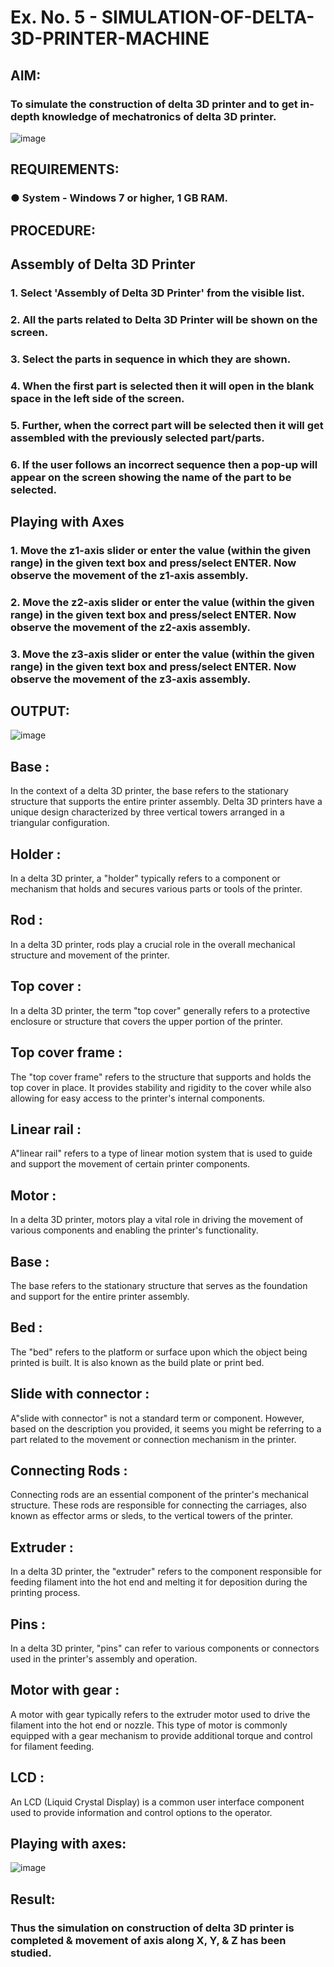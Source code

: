 # Ex. No. 5 - SIMULATION-OF-DELTA-3D-PRINTER-MACHINE 
## AIM:
### To simulate the construction of delta 3D printer and to get in-depth knowledge of mechatronics of delta 3D printer.

![image](https://github.com/Sellakumar1987/Ex.-No.-5---SIMULATION-OF-DELTA-3D-PRINTER-MACHINE/assets/113594316/c784471e-098f-456d-9c1b-e9f0ce56cc9b)

## REQUIREMENTS:
### ●	System - Windows 7 or higher, 1 GB RAM.

## PROCEDURE:

## Assembly of Delta 3D Printer
### 1.	Select 'Assembly of Delta 3D Printer' from the visible list.
### 2.	All the parts related to Delta 3D Printer will be shown on the screen.
### 3.	Select the parts in sequence in which they are shown.
### 4.	When the first part is selected then it will open in the blank space in the left side of the screen.
### 5.	Further, when the correct part will be selected then it will get assembled with the previously selected part/parts.
### 6.	If the user follows an incorrect sequence then a pop-up will appear on the screen showing the name of the part to be selected.

## Playing with Axes
### 1.	Move the z1-axis slider or enter the value (within the given range) in the given text box and press/select ENTER. Now observe the movement of the z1-axis assembly.
### 2.	Move the z2-axis slider or enter the value (within the given range) in the given text box and press/select ENTER. Now observe the movement of the z2-axis assembly.
### 3.	Move the z3-axis slider or enter the value (within the given range) in the given text box and press/select ENTER. Now observe the movement of the z3-axis assembly.

## OUTPUT:
![image](https://github.com/Hariveeraprasad-2006/Ex.-No.-5---SIMULATION-OF-DELTA-3D-PRINTER-MACHINE/assets/145049988/d8f4698d-30af-4ea7-92dd-d0195c99891c)
## Base :
   In the context of a delta 3D printer, the base refers to the stationary structure that supports the entire printer assembly. Delta 3D printers have a unique design characterized by three vertical towers arranged in a triangular configuration. 
## Holder :
   In a delta 3D printer, a "holder" typically refers to a component or mechanism that holds and secures various parts or tools of the printer. 
## Rod :
   In a delta 3D printer, rods play a crucial role in the overall mechanical structure and movement of the printer.
## Top cover :
   In a delta 3D printer, the term "top cover" generally refers to a protective enclosure or structure that covers the upper portion of the printer. 
## Top cover frame : 
   The "top cover frame" refers to the structure that supports and holds the top cover in place. It provides stability and rigidity to the cover while also allowing for easy access to the printer's internal components. 
## Linear rail :
   A"linear rail" refers to a type of linear motion system that is used to guide and support the movement of certain printer components.
## Motor :
   In a delta 3D printer, motors play a vital role in driving the movement of various components and enabling the printer's functionality.
## Base :
   The base refers to the stationary structure that serves as the foundation and support for the entire printer assembly.
## Bed :
   The "bed" refers to the platform or surface upon which the object being printed is built. It is also known as the build plate or print bed.
## Slide with connector : 
   A"slide with connector" is not a standard term or component. However, based on the description you provided, it seems you might be referring to a part related to the movement or connection mechanism in the printer.
## Connecting Rods : 
   Connecting rods are an essential component of the printer's mechanical structure. These rods are responsible for connecting the carriages, also known as effector arms or sleds, to the vertical towers of the printer.
## Extruder :
   In a delta 3D printer, the "extruder" refers to the component responsible for feeding filament into the hot end and melting it for deposition during the printing process.
## Pins :
   In a delta 3D printer, "pins" can refer to various components or connectors used in the printer's assembly and operation.
## Motor with gear : 
   A motor with gear typically refers to the extruder motor used to drive the filament into the hot end or nozzle. This type of motor is commonly equipped with a gear mechanism to provide additional torque and control for filament feeding. 
## LCD : 
   An LCD (Liquid Crystal Display) is a common user interface component used to provide information and control options to the operator.
## Playing with axes:

![image](https://github.com/Hariveeraprasad-2006/Ex.-No.-5---SIMULATION-OF-DELTA-3D-PRINTER-MACHINE/assets/145049988/e09e45a7-597c-456e-b0b3-b610aac17087)
## Result: 
### Thus the simulation on construction of delta 3D printer is completed & movement of axis along X, Y, & Z has been studied.
